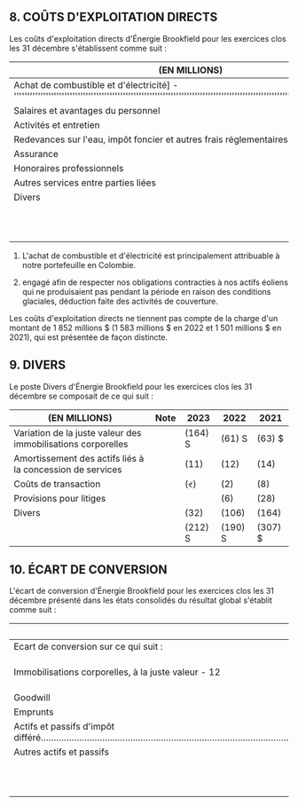 ## 8. COÛTS D'EXPLOITATION DIRECTS

Les coûts d'exploitation directs d'Énergie Brookfield pour les exercices clos les 31 décembre s'établissent comme suit :

| (EN MILLIONS)                                                                                                                                                                  | Note | 2023       | 2022       | 2021       |
|--------------------------------------------------------------------------------------------------------------------------------------------------------------------------------|------|------------|------------|------------|
| Achat de combustible et d'électricité] - ''''''''''''''''''''''''''''''''''''''''''''''''''''''''''''''''''''''''''''''''''''''''''''''''''''''''''''''''''''''''''''''''''''' |      | (574) \$   | (400)  \$  | (390)  \$  |
| Salaires et avantages du personnel                                                                                                                                             |      | (464)      | (325)      | (293)      |
| Activités et entretien                                                                                                                                                         |      | (347)      | (309)      | (285)      |
| Redevances sur l'eau, impôt foncier et autres frais réglementaires                                                                                                             |      | (238)      | (205)      | (201)      |
| Assurance                                                                                                                                                                      |      | (72)       | (71)       | (68)       |
| Honoraires professionnels                                                                                                                                                      |      | (122)      | (રત)       | (56)       |
| Autres services entre parties liées                                                                                                                                            |      | (ર)        | (1)        | (8)        |
| Divers                                                                                                                                                                         |      | (111)      | (64)       | (64)       |
|                                                                                                                                                                                |      | (1 933) \$ | (1 434) \$ | (1 365) \$ |

1) L'achat de combustible et d'électricité est principalement attribuable à notre portefeuille en Colombie.

2) engagé afin de respecter nos obligations contracties à nos actifs éoliens qui ne produisaient pas pendant la période en raison des conditions glaciales, déduction faite des activités de couverture.

Les coûts d'exploitation directs ne tiennent pas compte de la charge d'un montant de 1 852 millions \$ (1 583 millions \$ en 2022 et 1 501 millions \$ en 2021), qui est présentée de façon distincte.

## 9. DIVERS

Le poste Divers d'Énergie Brookfield pour les exercices clos les 31 décembre se composait de ce qui suit :

| (EN MILLIONS)                                                | Note | 2023     | 2022     | 2021      |
|--------------------------------------------------------------|------|----------|----------|-----------|
| Variation de la juste valeur des immobilisations corporelles |      | (164)  S | (61)  S  | (63) \$   |
| Amortissement des actifs liés à la concession de services    |      | (11)     | (12)     | (14)      |
| Coûts de transaction                                         |      | (ર)      | (2)      | (8)       |
| Provisions pour litiges                                      |      |          | (6)      | (28)      |
| Divers                                                       |      | (32)     | (106)    | (164)     |
|                                                              |      | (212)  S | (190)  S | (307)  \$ |

## 10. ÉCART DE CONVERSION

L'écart de conversion d'Énergie Brookfield pour les exercices clos les 31 décembre présenté dans les états consolidés du résultat global s'établit comme suit :

| (EN MILLIONS)                                                                                                                                                                  | Note | 2023    | 2022      | 2021       |
|--------------------------------------------------------------------------------------------------------------------------------------------------------------------------------|------|---------|-----------|------------|
| Ecart de conversion sur ce qui suit :                                                                                                                                          |      |         |           |            |
| Immobilisations corporelles, à la juste valeur  - 12                                                                                                                           |      | 2 798 8 | (2011) \$ | (1 510) \$ |
| Goodwill                                                                                                                                                                       |      | 150     | (131)     | (121)      |
| Emprunts                                                                                                                                                                       |      | (818)   | 975       | 436        |
| Actifs et passifs d'impôt différé……………………………………………………………………………………………………………………………………………………………………………………………………………………………………………………………………………………………………………………………………………………………………………………… |      | (698)   | 526       | 318        |
| Autres actifs et passifs                                                                                                                                                       |      | (115)   | (6)       | 18         |
|                                                                                                                                                                                |      | 1 317 8 | (647) \$  | (859)  8   |